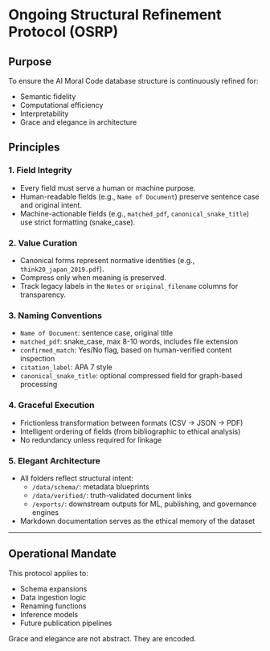 
# Ongoing Structural Refinement Protocol (OSRP)

## Purpose
To ensure the AI Moral Code database structure is continuously refined for:
- Semantic fidelity
- Computational efficiency
- Interpretability
- Grace and elegance in architecture

## Principles

### 1. Field Integrity
- Every field must serve a human or machine purpose.
- Human-readable fields (e.g., `Name of Document`) preserve sentence case and original intent.
- Machine-actionable fields (e.g., `matched_pdf`, `canonical_snake_title`) use strict formatting (snake_case).

### 2. Value Curation
- Canonical forms represent normative identities (e.g., `think20_japan_2019.pdf`).
- Compress only when meaning is preserved.
- Track legacy labels in the `Notes` or `original_filename` columns for transparency.

### 3. Naming Conventions
- `Name of Document`: sentence case, original title
- `matched_pdf`: snake_case, max 8-10 words, includes file extension
- `confirmed_match`: Yes/No flag, based on human-verified content inspection
- `citation_label`: APA 7 style
- `canonical_snake_title`: optional compressed field for graph-based processing

### 4. Graceful Execution
- Frictionless transformation between formats (CSV → JSON → PDF)
- Intelligent ordering of fields (from bibliographic to ethical analysis)
- No redundancy unless required for linkage

### 5. Elegant Architecture
- All folders reflect structural intent:
  - `/data/schema/`: metadata blueprints
  - `/data/verified/`: truth-validated document links
  - `/exports/`: downstream outputs for ML, publishing, and governance engines
- Markdown documentation serves as the ethical memory of the dataset

---

## Operational Mandate

This protocol applies to:
- Schema expansions
- Data ingestion logic
- Renaming functions
- Inference models
- Future publication pipelines

Grace and elegance are not abstract. They are encoded.

